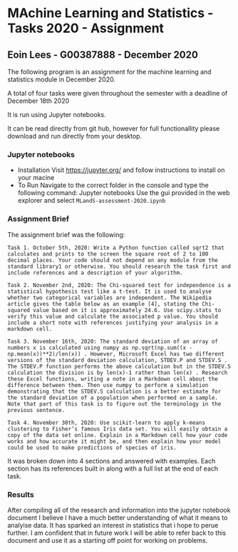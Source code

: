
# MAchine Learning and Statistics - Tasks 2020 - Assignment
## Eoin Lees - G00387888 - December 2020


The following program is an assignment for the machine learning and statistics module in December 2020. 

A total of four tasks were given throughout the semester with a deadline of December 18th 2020

It is run using Jupyter notebooks.

It can be read directly from git hub, however for full functionallity please download and run directly from your desktop. 

### Jupyter notebooks
* Installation
    Visit https://jupyter.org/ and follow instructions to install on your macine
* To Run
    Navigate to the correct folder in the console and type the following command: Jupyter notebooks
    Use the gui provided in the web explorer and select `MLandS-assessment-2020.ipynb`

### Assignment Brief

The assignment brief was the following:

    Task 1. October 5th, 2020: Write a Python function called sqrt2 that calculates and prints to the screen the square root of 2 to 100 decimal places. Your code should not depend on any module from the standard library1 or otherwise. You should research the task first and include references and a description of your algorithm.
    
    Task 2. November 2nd, 2020: The Chi-squared test for independence is a statistical hypothesis test like a t-test. It is used to analyse whether two categorical variables are independent. The Wikipedia article gives the table below as an example [4], stating the Chi-squared value based on it is approximately 24.6. Use scipy.stats to verify this value and calculate the associated p value. You should include a short note with references justifying your analysis in a markdown cell.

    Task 3. November 16th, 2020: The standard deviation of an array of numbers x is calculated using numpy as np.sqrt(np.sum((x - np.mean(x))**2)/len(x)) . However, Microsoft Excel has two different versions of the standard deviation calculation, STDEV.P and STDEV.S . The STDEV.P function performs the above calculation but in the STDEV.S calculation the division is by len(x)-1 rather than len(x) . Research these Excel functions, writing a note in a Markdown cell about the difference between them. Then use numpy to perform a simulation demonstrating that the STDEV.S calculation is a better estimate for the standard deviation of a population when performed on a sample. Note that part of this task is to figure out the terminology in the previous sentence.

    Task 4. November 30th, 2020: Use scikit-learn to apply k-means clustering to Fisher’s famous Iris data set. You will easily obtain a copy of the data set online. Explain in a Markdown cell how your code works and how accurate it might be, and then explain how your model could be used to make predictions of species of iris.

It was broken down into 4 sections and answered with examples. Each section has its references built in along with a full list at the end of each task. 

### Results

After compiling all of the research and information into the jupyter notebook document I believe I have a much better understanding of what it means to analyise data. It has sparked an interest in statistics that i hope to perue further. I am confident that in future work I will be able to refer back to this document and use it as a starting off point for working on problems. 

